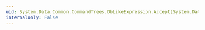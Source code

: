 ```yaml
---
uid: System.Data.Common.CommandTrees.DbLikeExpression.Accept(System.Data.Common.CommandTrees.DbExpressionVisitor)
internalonly: False
---
```

